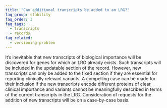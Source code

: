 ```yaml
---
title: "Can additional transcripts be added to an LRG?"
faq_group: stability
faq_order: 3
faq_tags:
  - transcripts
  - records
faq_related:
  - versioning-problem
---
```


It’s inevitable that new transcripts of biological importance will be discovered for genes for which an LRG already exists. Such transcripts will be included in the updatable section of the record. However, new transcripts can only be added to the fixed section if they are essential for reporting clinically relevant variants.
A compelling case can be made for their inclusion if the new transcripts encode different proteins of clear clinical importance and variants cannot be meaningfully described in terms of the current transcripts in the LRG. Consideration of requests for the addition of new transcripts will be on a case-by-case basis.

